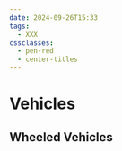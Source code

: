 ```yaml
---
date: 2024-09-26T15:33
tags:
  - XXX
cssclasses:
  - pen-red
  - center-titles
---
```

# Vehicles
## Wheeled Vehicles
